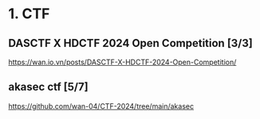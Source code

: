 # 1. CTF
## DASCTF X HDCTF 2024 Open Competition [3/3]
https://wan.io.vn/posts/DASCTF-X-HDCTF-2024-Open-Competition/
## akasec ctf [5/7]
https://github.com/wan-04/CTF-2024/tree/main/akasec
